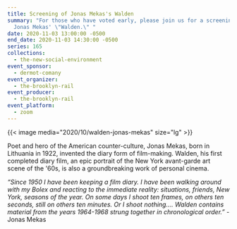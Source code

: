 ```yaml
---
title: Screening of Jonas Mekas's Walden
summary: "For those who have voted early, please join us for a screening of
  Jonas Mekas' \"Walden.\" "
date: 2020-11-03 13:00:00 -0500
end_date: 2020-11-03 14:30:00 -0500
series: 165
collections:
  - the-new-social-environment
event_sponsor:
  - dermot-comany
event_organizer:
  - the-brooklyn-rail
event_producer:
  - the-brooklyn-rail
event_platform:
  - zoom
---
```

{{< image media="2020/10/walden-jonas-mekas" size="lg" >}}

Poet and hero of the American counter-culture, Jonas Mekas, born in Lithuania in 1922, invented the diary form of film-making. Walden, his first completed diary film, an epic portrait of the New York avant-garde art scene of the '60s, is also a groundbreaking work of personal cinema.

*“Since 1950 I have been keeping a film diary. I have been walking around with my Bolex and reacting to the immediate reality: situations, friends, New York, seasons of the year. On some days I shoot ten frames, on others ten seconds, still on others ten minutes. Or I shoot nothing.... Walden contains material from the years 1964-1968 strung together in chronological order.”*  - Jonas Mekas